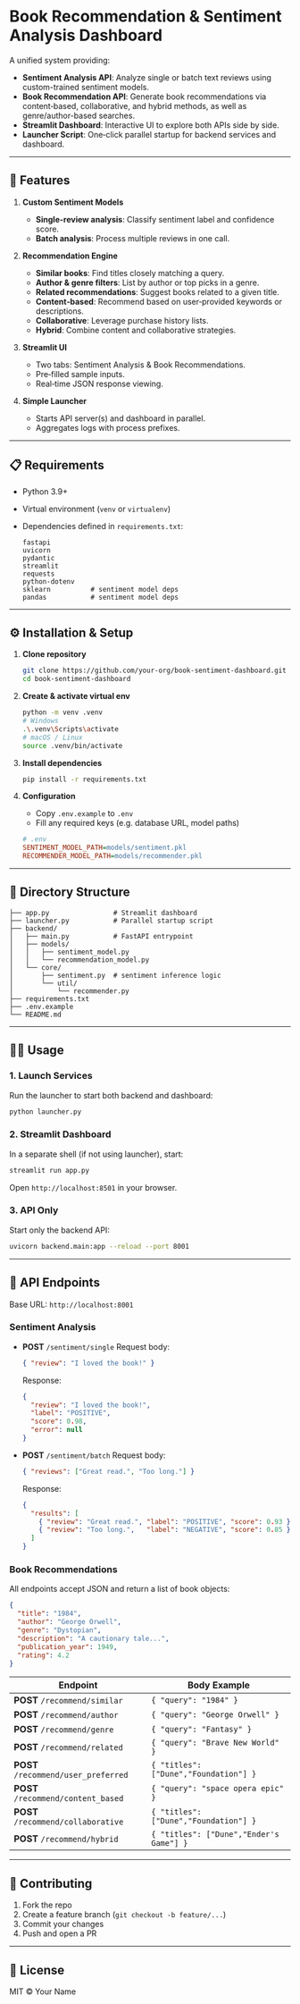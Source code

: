 # Book Recommendation & Sentiment Analysis Dashboard

A unified system providing:

* **Sentiment Analysis API**: Analyze single or batch text reviews using custom-trained sentiment models.
* **Book Recommendation API**: Generate book recommendations via content‑based, collaborative, and hybrid methods, as well as genre/author-based searches.
* **Streamlit Dashboard**: Interactive UI to explore both APIs side by side.
* **Launcher Script**: One‑click parallel startup for backend services and dashboard.

---

## 🚀 Features

1. **Custom Sentiment Models**

   * **Single-review analysis**: Classify sentiment label and confidence score.
   * **Batch analysis**: Process multiple reviews in one call.

2. **Recommendation Engine**

   * **Similar books**: Find titles closely matching a query.
   * **Author & genre filters**: List by author or top picks in a genre.
   * **Related recommendations**: Suggest books related to a given title.
   * **Content‑based**: Recommend based on user‑provided keywords or descriptions.
   * **Collaborative**: Leverage purchase history lists.
   * **Hybrid**: Combine content and collaborative strategies.

3. **Streamlit UI**

   * Two tabs: Sentiment Analysis & Book Recommendations.
   * Pre‑filled sample inputs.
   * Real‑time JSON response viewing.

4. **Simple Launcher**

   * Starts API server(s) and dashboard in parallel.
   * Aggregates logs with process prefixes.

---

## 📋 Requirements

* Python 3.9+
* Virtual environment (`venv` or `virtualenv`)
* Dependencies defined in `requirements.txt`:

  ```text
  fastapi
  uvicorn
  pydantic
  streamlit
  requests
  python-dotenv
  sklearn          # sentiment model deps
  pandas           # sentiment model deps
  ```

---

## ⚙️ Installation & Setup

1. **Clone repository**

   ```bash
   git clone https://github.com/your-org/book-sentiment-dashboard.git
   cd book-sentiment-dashboard
   ```

2. **Create & activate virtual env**

   ```bash
   python -m venv .venv
   # Windows
   .\.venv\Scripts\activate
   # macOS / Linux
   source .venv/bin/activate
   ```

3. **Install dependencies**

   ```bash
   pip install -r requirements.txt
   ```

4. **Configuration**

   * Copy `.env.example` to `.env`
   * Fill any required keys (e.g. database URL, model paths)

   ```ini
   # .env
   SENTIMENT_MODEL_PATH=models/sentiment.pkl
   RECOMMENDER_MODEL_PATH=models/recommender.pkl
   ```

---

## 📂 Directory Structure

```
├── app.py                # Streamlit dashboard
├── launcher.py           # Parallel startup script
├── backend/
│   ├── main.py           # FastAPI entrypoint
│   ├── models/
│   │   ├── sentiment_model.py
│   │   └── recommendation_model.py
│   └── core/
│       ├── sentiment.py  # sentiment inference logic
│       └── util/
│           └── recommender.py
├── requirements.txt
├── .env.example
└── README.md
```

---

## 🏃‍♂️ Usage

### 1. Launch Services

Run the launcher to start both backend and dashboard:

```bash
python launcher.py
```

### 2. Streamlit Dashboard

In a separate shell (if not using launcher), start:

```bash
streamlit run app.py
```

Open `http://localhost:8501` in your browser.

### 3. API Only

Start only the backend API:

```bash
uvicorn backend.main:app --reload --port 8001
```

---

## 📡 API Endpoints

Base URL: `http://localhost:8001`

### Sentiment Analysis

* **POST** `/sentiment/single`
  Request body:

  ```json
  { "review": "I loved the book!" }
  ```

  Response:

  ```json
  {
    "review": "I loved the book!",
    "label": "POSITIVE",
    "score": 0.98,
    "error": null
  }
  ```

* **POST** `/sentiment/batch`
  Request body:

  ```json
  { "reviews": ["Great read.", "Too long."] }
  ```

  Response:

  ```json
  {
    "results": [
      { "review": "Great read.", "label": "POSITIVE", "score": 0.93 },
      { "review": "Too long.",   "label": "NEGATIVE", "score": 0.85 }
    ]
  }
  ```

### Book Recommendations

All endpoints accept JSON and return a list of book objects:

```json
{
  "title": "1984",
  "author": "George Orwell",
  "genre": "Dystopian",
  "description": "A cautionary tale...",
  "publication_year": 1949,
  "rating": 4.2
}
```

| Endpoint                             | Body Example                            |
| ------------------------------------ | --------------------------------------- |
| **POST** `/recommend/similar`        | `{ "query": "1984" }`                   |
| **POST** `/recommend/author`         | `{ "query": "George Orwell" }`          |
| **POST** `/recommend/genre`          | `{ "query": "Fantasy" }`                |
| **POST** `/recommend/related`        | `{ "query": "Brave New World" }`        |
| **POST** `/recommend/user_preferred` | `{ "titles": ["Dune","Foundation"] }`   |
| **POST** `/recommend/content_based`  | `{ "query": "space opera epic" }`       |
| **POST** `/recommend/collaborative`  | `{ "titles": ["Dune","Foundation"] }`   |
| **POST** `/recommend/hybrid`         | `{ "titles": ["Dune","Ender's Game"] }` |

---

## 🤝 Contributing

1. Fork the repo
2. Create a feature branch (`git checkout -b feature/...`)
3. Commit your changes
4. Push and open a PR

---

## 📜 License

MIT © Your Name
